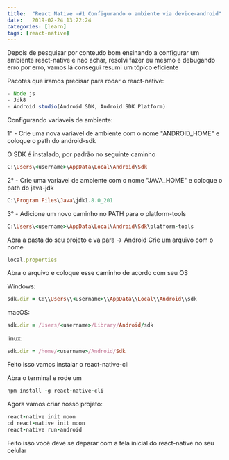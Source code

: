 ```yaml
---
title:  "React Native -#1 Configurando o ambiente via device-android"
date:   2019-02-24 13:22:24
categories: [learn]
tags: [react-native]
---
```

Depois de pesquisar por conteudo bom ensinando a configurar um ambiente react-native e nao achar, resolvi fazer eu mesmo e
debugando erro por erro, vamos lá consegui resumi um tópico eficiente

Pacotes que iramos precisar para rodar o react-native:

``` javascript
- Node js
- Jdk8
- Android studio(Android SDK, Android SDK Platform)
```
Configurando variaveis de ambiente:

1° - Crie uma nova variavel de ambiente com o nome "ANDROID_HOME" e coloque o path do android-sdk

O SDK é instalado, por padrão no seguinte caminho

``` ruby
C:\Users\<username>\AppData\Local\Android\Sdk
```

2° - Crie uma variavel de ambiente com o nome "JAVA_HOME" e coloque o path do java-jdk

``` ruby
C:\Program Files\Java\jdk1.8.0_201
```

3° - Adicione um novo caminho no PATH para o platform-tools

``` ruby
C:\Users\<username>\AppData\Local\Android\Sdk\platform-tools
```

Abra a pasta do seu projeto e va para -> Android
Crie um arquivo com o nome
``` ruby
local.properties
```
Abra o arquivo e coloque esse caminho de acordo com seu OS

Windows:
``` ruby
sdk.dir = C:\\Users\\<username>\\AppData\\Local\\Android\\sdk
```
macOS: 
``` ruby
sdk.dir = /Users/<username>/Library/Android/sdk
```
linux:
``` ruby
sdk.dir = /home/<username>/Android/Sdk
```

Feito isso vamos instalar o react-native-cli

Abra o terminal e rode um
``` ruby
npm install -g react-native-cli
```

Agora vamos criar nosso projeto:
``` ruby
react-native init moon
cd react-native init moon
react-native run-android
```

Feito isso você deve se deparar com a tela inicial do react-native no seu celular
